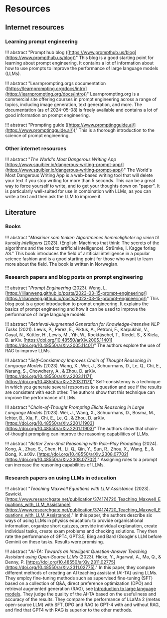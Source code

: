 # Resources 

## Internet resources 

### Learning prompt engineering 

!!! abstract "Prompt hub blog ([https://www.prompthub.us/blog](https://www.prompthub.us/blog))"
    This blog is a good starting point for learning about prompt engineering. It contains a lot of information about how to use prompts to improve the performance of large language models (LLMs).


!!! abstract "Learnprompting.orgs documentation ([https://learnprompting.org/docs/intro](https://learnprompting.org/docs/intro))"
    Learnprompting.org is a commercial site offering courses in prompt engineering across a range of topics, including image generation, text generation, and more. 
    The documentation (as of 2024-05-08) is freely available and contains a lot of good information on prompt engineering.

!!! abstract "Prompting guide ([https://www.promptingguide.ai/](https://www.promptingguide.ai/))"
    This is a thorough introduction to the science of prompt engineering. 

### Other internet resources

!!! abstract "_The World's Most Dangerous Writing App_ [https://www.squibler.io/dangerous-writing-prompt-app/](https://www.squibler.io/dangerous-writing-prompt-app/)"
    The World's Most Dangerous Writing App is a web-based writing tool that will delete your text if you stop writing for more than 5 seconds. This can be a great way to force yourself to write, and to get your thoughts down on "paper".
    It is particularly well-suited for use in combination with LLMs, as you can write a text and then ask the LLM to improve it.

## Literature

### Books

!!! abstract "_Maskiner som tenker: Algoritmenes hemmeligheter og veien til kunstig intelligens_ (2023). (English: Machines that think: The secrets of the algorithms and the road to artificial intelligence). Strümke, I.  Kagge forlag AS."
    This book introduces the field of artificial intelligence in a popular science fashion and is a good starting point for those who want to learn more about the field. The book is written in Norwegian.

### Research papers and blog posts on prompt engineering

!!! abstract "_Prompt Engineering_ (2023). Weng, L. [https://lilianweng.github.io/posts/2023-03-15-prompt-engineering/](https://lilianweng.github.io/posts/2023-03-15-prompt-engineering/)"
    This blog post is a good introduction to prompt engineering. It explains the basics of prompt engineering and how it can be used to improve the performance of large language models.

!!! abstract "_Retrieval-Augmented Generation for Knowledge-Intensive NLP Tasks_ (2021). Lewis, P., Perez, E., Piktus, A., Petroni, F., Karpukhin, V., Goyal, N., Küttler, H., Lewis, M., Yih, W., Rocktäschel, T., Riedel, S., & Kiela, D. arXiv. [https://doi.org/10.48550/arXiv.2005.11401](https://doi.org/10.48550/arXiv.2005.11401)"
    The authors explore the use of RAG to improve LLMs.

!!! abstract "_Self-Consistency Improves Chain of Thought Reasoning in Language Models_ (2023). Wang, X., Wei, J., Schuurmans, D., Le, Q., Chi, E., Narang, S., Chowdhery, A., & Zhou, D. arXiv. [https://doi.org/10.48550/arXiv.2203.11171](https://doi.org/10.48550/arXiv.2203.11171)"
    Self-consistency is a technique in which you generate several responses to a question and see if the results are consistent with each other. The authors show that this technique can improve the performance of LLMs.

!!! abstract "_Chain-of-Thought Prompting Elicits Reasoning in Large Language Models_ (2023). Wei, J., Wang, X., Schuurmans, D., Bosma, M., Ichter, B., Xia, F., Chi, E., Le, Q., & Zhou, D.  arXiv. [https://doi.org/10.48550/arXiv.2201.11903](https://doi.org/10.48550/arXiv.2201.11903)"
    The authors show that chain-of-thought prompting can improve the reasoning capabilities of LLMs.

!!! abstract "_Better Zero-Shot Reasoning with Role-Play Prompting_ (2024). Kong, A., Zhao, S., Chen, H., Li, Q., Qin, Y., Sun, R., Zhou, X., Wang, E., & Dong, X.   arXiv. [https://doi.org/10.48550/arXiv.2308.07702](https://doi.org/10.48550/arXiv.2308.07702)."
    Assigning roles to a prompt can increase the reasoning capabilities of LLMs.


### Research papers on using LLMs in education

!!! abstract "_Teaching Maxwell Equations with LLM Assistance_ (2023). Sawicki. [https://www.researchgate.net/publication/374174720_Teaching_Maxwell_Equations_with_LLM_Assistance](https://www.researchgate.net/publication/374174720_Teaching_Maxwell_Equations_with_LLM_Assistance)."
    In this paper, the authors describe six ways of using LLMs in physics education: to provide organisational information, organize short quizzes, provide individual explanation, create individual tasks, create exam problems and checking solutions.
    They then rate the performance of GPT4, GPT3.5, Bing and Bard (Google's LLM before Gemini) on these tasks.
    Results were promising. 

!!! abstract "_AI-TA: Towards an Intelligent Question-Answer Teaching Assistant using Open-Source LLMs_ (2023). Hicke, Y., Agarwal, A., Ma, Q., & Denny, P.  [https://doi.org/10.48550/arXiv.2311.02775](https://doi.org/10.48550/arXiv.2311.02775)."
    In this paper, they compare different methods of creating an AI teaching assistant (AI-TA) using LLMs.
    They employ fine-tuning methods such as supervised fine-tuning (SFT) based on a collection of Q&A, direct preference optimization (DPO) and retrieval augmented generation (RAG), see [Introduction to large language models](/llms#training).
    They judge the quality of the AI-TA based on the usefullness and accuracy of the results.
    They compare the performance of LLaMa 2 (metas open-source LLM) with SFT, DPO and RAG to GPT-4 with and without RAG, and find that GPT4 with RAG is superior to the other methods. 